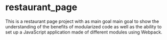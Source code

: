# restaurant_page
This is a restaurant page project with as main goal main goal to show the understanding of the benefits of modularized code as well as the ability to set up a JavaScript application made of different modules using Webpack.

